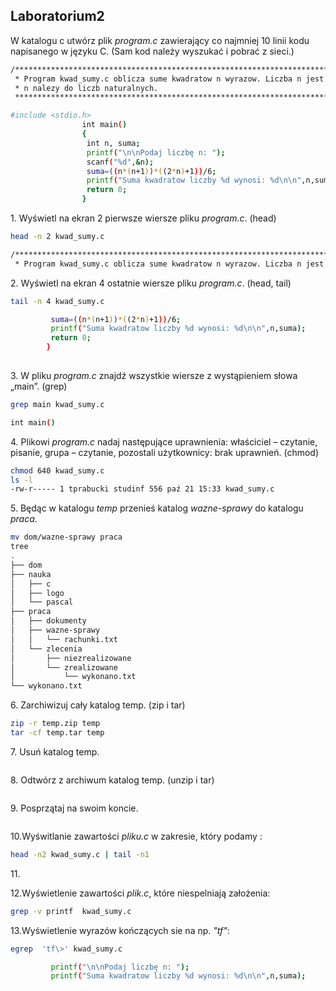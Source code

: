 ## Laboratorium2

W katalogu c utwórz plik *program.c* zawierający co najmniej 10 linii kodu napisanego w języku C. (Sam kod należy wyszukać i pobrać z sieci.)

```sh
/**********************************************************************************************
 * Program kwad_sumy.c oblicza sume kwadratow n wyrazow. Liczba n jest podawana z klawiatury. *
 * n nalezy do liczb naturalnych.                                                             *
 **********************************************************************************************/

#include <stdio.h>
                int main()
                {
                 int n, suma;
                 printf("\n\nPodaj liczbę n: ");
                 scanf("%d",&n);
                 suma=((n*(n+1))*((2*n)+1))/6;
                 printf("Suma kwadratow liczby %d wynosi: %d\n\n",n,suma);
                 return 0;
                }


```


1\. Wyświetl na ekran 2 pierwsze wiersze pliku *program.c*. (head)
```sh
head -n 2 kwad_sumy.c 

/**********************************************************************************************
 * Program kwad_sumy.c oblicza sume kwadratow n wyrazow. Liczba n jest podawana z klawiatury. *

```

2\. Wyświetl na ekran 4 ostatnie wiersze pliku *program.c*. (head, tail)
```sh
tail -n 4 kwad_sumy.c

		 suma=((n*(n+1))*((2*n)+1))/6;
		 printf("Suma kwadratow liczby %d wynosi: %d\n\n",n,suma);
		 return 0;
		}
		
```

3\. W pliku *program.c* znajdź wszystkie wiersze z wystąpieniem słowa „main”. (grep)
```sh
grep main kwad_sumy.c

int main()
```

4\. Plikowi *program.c* nadaj następujące uprawnienia: właściciel – czytanie, pisanie, grupa – czytanie, 
    pozostali użytkownicy: brak uprawnień. (chmod)
```sh
chmod 640 kwad_sumy.c 
ls -l
-rw-r----- 1 tprabucki studinf 556 paź 21 15:33 kwad_sumy.c

```

5\. Będąc w katalogu *temp* przenieś katalog *wazne-sprawy* do katalogu *praca*.
```sh
mv dom/wazne-sprawy praca
tree
.
├── dom
├── nauka
│   ├── c
│   ├── logo
│   └── pascal
├── praca
│   ├── dokumenty
│   ├── wazne-sprawy
│   │   └── rachunki.txt
│   └── zlecenia
│       ├── niezrealizowane
│       └── zrealizowane
│           └── wykonano.txt
└── wykonano.txt

```

6\. Zarchiwizuj cały katalog temp. (zip i tar)
```sh
zip -r temp.zip temp
tar -cf temp.tar temp

```

7\. Usuń katalog temp.
```sh

```

8\. Odtwórz z archiwum katalog temp. (unzip i tar)
```sh

```

9\. Posprzątaj na swoim koncie.
```sh

```
10\.Wyświtlanie zawartości *pliku.c* w zakresie, który podamy :
```sh
head -n2 kwad_sumy.c | tail -n1
```
11\.

12\.Wyświetlenie zawartości *plik.c*, które niespelniają założenia:
```sh
grep -v printf  kwad_sumy.c
```
13\.Wyświetlenie wyrazów kończących sie na np. *"tf"*:
```sh
egrep  'tf\>' kwad_sumy.c 

		 printf("\n\nPodaj liczbę n: ");
		 printf("Suma kwadratow liczby %d wynosi: %d\n\n",n,suma);

```
